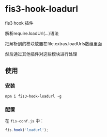 # fis3-hook-loadurl
fis3 hook 插件

解析require.loadUrl(...)语法

把解析到的模块放置在file.extras.loadUrls数组里面

然后通过其他插件对这些模块进行处理

## 使用

### 安装
```
npm i fis3-hook-loadurl -g
```

### 配置
在 `fis-conf.js` 中：
```js
fis.hook('loadurl');
```
